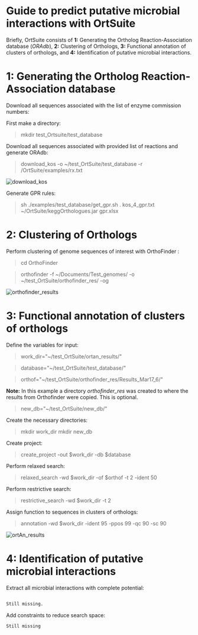 Guide to predict putative microbial interactions with OrtSuite
====

Briefly, OrtSuite consists of **1:** Generating the Ortholog Reaction-Association database (*ORAdb*), **2:** Clustering of Orthologs, **3:** Functional annotation of clusters of orthologs, and **4:** Identification of putative microbial interactions.


1: Generating the Ortholog Reaction-Association database
====

Download all sequences associated with the list of enzyme commission numbers:

First make a directory: 

>mkdir test_Ortsuite/test_database

Download all sequences associated with provided list of reactions and generate ORAdb:
>download_kos -o ~/test_OrtSuite/test_database -r /OrtSuite/examples/rx.txt

![download_kos](https://github.com/msdsufz/OrtSuite/blob/master/download_kos.png)

Generate GPR rules:

>sh ./examples/test_database/get_gpr.sh . kos_4_gpr.txt ~/OrtSuite/keggOrthologues.jar gpr.xlsx

2: Clustering of Orthologs
====

Perform clustering of genome sequences of interest with OrthoFinder :

>cd OrthoFinder

>orthofinder -f ~/Documents/Test_genomes/ -o ~/test_OrtSuite/orthofinder_res/ -og

![orthofinder_results](https://github.com/msdsufz/OrtSuite/blob/master/orthofinder_result_folder.png)

3: Functional annotation of clusters of orthologs
====


Define the variables for input:

>work_dir="~/test_OrtSuite/ortan_results/"

>database="~/test_OrtSuite/test_database/"

>orthof="~/test_OrtSuite/orthofinder_res/Results_Mar17_6/"

**Note:** In this example a directory *orthofinder_res* was created to where the results from Orthofinder were copied. This is optional. 

>new_db="~/test_OrtSuite/new_db/"

Create the necessary directories:
>mkdir work_dir
>mkdir new_db

Create project:
>create_project -out $work_dir -db $database
 
Perform relaxed search:
>relaxed_search -wd $work_dir -of $orthof -t 2 -ident 50

Perform restrictive search:
>restrictive_search -wd $work_dir -t 2

Assign function to sequences in clusters of orthologs:
>annotation -wd $work_dir -ident 95 -ppos 99 -qc 90 -sc 90

![ortAn_results](https://github.com/msdsufz/OrtSuite/blob/master/ortAn_results_folder.png)

4: Identification of putative microbial interactions
====

Extract all microbial interactions with complete potential:
```bash

Still missing.

```
Add constraints to reduce search space:

```
Still missing
```
